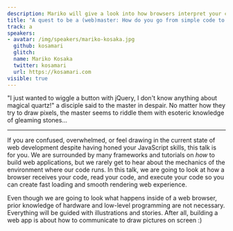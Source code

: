 ```yaml
---
description: Mariko will give a look into how browsers interpret your code so you can create fast & smooth web experiences.
title: "A quest to be a (web)master: How do you go from simple code to building great web experience?"
track: a
speakers:
- avatar: /img/speakers/mariko-kosaka.jpg
  github: kosamari
  glitch:
  name: Mariko Kosaka
  twitter: kosamari
  url: https://kosamari.com
visible: true
---
```


"I just wanted to wiggle a button with jQuery, I don't know anything about magical quartz!" a disciple said to the master in despair. No matter how they try to draw pixels, the master seems to riddle them with esoteric knowledge of gleaming stones...

---

If you are confused, overwhelmed, or feel drawing in the current state of web development despite having honed your JavaScript skills, this talk is for you. We are surrounded by many frameworks and tutorials on _how_ to build web applications, but we rarely get to hear about the mechanics of the environment where our code runs. In this talk, we are going to look at how a browser receives your code, read your code, and execute your code so you can create fast loading and smooth rendering web experience.

Even though we are going to look what happens inside of a web browser, prior knowledge of hardware and low-level programming are not necessary. Everything will be guided with illustrations and stories. After all, building a web app is about how to communicate to draw pictures on screen :)
